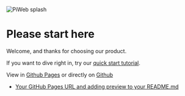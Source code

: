 ![PiWeb splash](/docu-test/assets/splash.png)

# Please start here

Welcome, and thanks for choosing our product.

If you want to dive right in, try our [quick start tutorial](./tutorial/start.md).

View in [Github Pages](https://stephan-scholz-zeiss.github.io/docu-test/) or directly on [Github](https://github.com/stephan-scholz-zeiss/docu-test/) 
* [Your GitHub Pages URL and adding preview to your README.md](/docu-test/)
